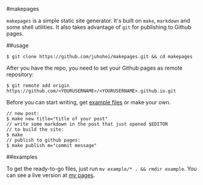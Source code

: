 #makepages

`makepages` is a simple static site generator. It's built on `make`, `markdown` and some shell utilities. It also takes advantage of `git` for publishing to Github pages.

##usage
 
    $ git clone https://github.com/juhohei/makepages.git && cd makepages

After you have the repo, you need to set your Github pages as remote repository:

    $ git remote add origin https://github.com/<YOURUSERNAME>/<YOURUSERNAME>.github.io.git

Before you can start writing, get [example files](#examples) or make your own.

    // new post:
    $ make new title="title of your post"
    // write some markdown in the post that just opened $EDITOR
    // to build the site:
    $ make
    // publish to github pages:
    $ make publish m="commit message"

##examples

To get the ready-to-go files, just run `mv example/* . && rmdir example`. You can see a live version at [my pages](http://juhohei.github.io).

